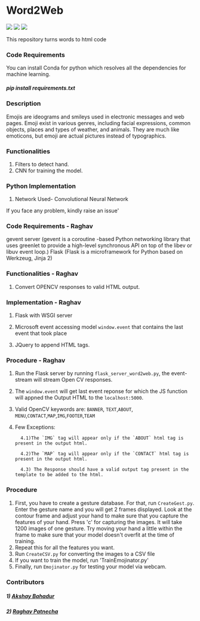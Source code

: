 # Word2Web
[![](https://img.shields.io/github/license/sourcerer-io/hall-of-fame.svg?colorB=ff0000)](https://github.com/akshaybahadur21/Emojinator/blob/master/LICENSE.md)
[![](https://img.shields.io/badge/Raghav-Patnecha-0000ff.svg)](https://raghavpatnecha.github.io/)
[![](https://img.shields.io/badge/Akshay-Bahadur-brightgreen.svg?colorB=ff0000)](https://akshaybahadur.com)

This repository turns words to html code

### Code Requirements
You can install Conda for python which resolves all the dependencies for machine learning.

##### pip install requirements.txt

### Description
Emojis are ideograms and smileys used in electronic messages and web pages. Emoji exist in various genres, including facial expressions, common objects, places and types of weather, and animals. They are much like emoticons, but emoji are actual pictures instead of typographics.

### Functionalities
1) Filters to detect hand.
2) CNN for training the model.


### Python  Implementation

1) Network Used- Convolutional Neural Network

If you face any problem, kindly raise an issue'

### Code Requirements - Raghav
gevent server (gevent is a coroutine -based Python networking library that uses greenlet to provide a high-level synchronous API on top of the libev or libuv event loop.)
Flask (Flask is a microframework for Python based on Werkzeug, Jinja 2)


### Functionalities  - Raghav
1) Convert OPENCV responses to valid HTML output.


###  Implementation  - Raghav

1) Flask with WSGI server

2) Microsoft event accessing model `window.event` that contains the last event that took place

3) JQuery to append HTML tags.



### Procedure  - Raghav

1) Run the Flask server by running `flask_server_word2web.py`, the event-stream will stream Open CV responses. 
2) The `window.event` will get last event reponse for which the JS function will appned the Output HTML to the `localhost:5000`.
3) Valid OpenCV keywords are:
`BANNER`, `TEXT`,`ABOUT`, `MENU`,`CONTACT`,`MAP`,`IMG`,`FOOTER`,`TEAM`
4) Few Exceptions:

         4.1)The `IMG` tag will appear only if the `ABOUT` html tag is present in the output html.
         
         4.2)The `MAP` tag will appear only if the `CONTACT` html tag is present in the output html.
         
         4.3) The Response should have a valid output tag present in the template to be added to the html.
     
     

### Procedure

1) First, you have to create a gesture database. For that, run `CreateGest.py`. Enter the gesture name and you will get 2 frames displayed. Look at the contour frame and adjust your hand to make sure that you capture the features of your hand. Press 'c' for capturing the images. It will take 1200 images of one gesture. Try moving your hand a little within the frame to make sure that your model doesn't overfit at the time of training.
2) Repeat this for all the features you want.
3) Run `CreateCSV.py` for converting the images to a CSV file
4) If you want to train the model, run 'TrainEmojinator.py'
5) Finally, run `Emojinator.py` for testing your model via webcam.

### Contributors

##### 1) [Akshay Bahadur](https://github.com/akshaybahadur21/)
##### 2) [Raghav Patnecha](https://github.com/raghavpatnecha)
